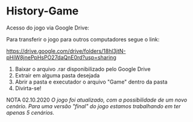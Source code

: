 # History-Game

Acesso do jogo via Google Drive:

Para transferir o jogo para outros computadores segue o link: 

https://drive.google.com/drive/folders/18hl3jtN-pHiW8jnePpHsPO27daQnE0rd?usp=sharing

1. Baixar o arquivo .rar disponibilizado pelo Google Drive
2. Extrair em alguma pasta desejada
3. Abrir a pasta e executador o arquivo "Game" dentro da pasta
4. Divirta-se!

NOTA 02.10.2020 
*O jogo foi atualizado, com a possibilidade de um novo cenário.*
*Para uma versão "final" do jogo estamos trabalhando em ter apenas 5 cenários.*
